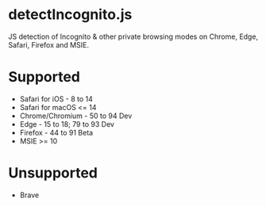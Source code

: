 # detectIncognito.js
JS detection of Incognito & other private browsing modes on Chrome, Edge, Safari, Firefox and MSIE.

# Supported
 * Safari for iOS - 8 to 14
 * Safari for macOS <= 14
 * Chrome/Chromium - 50 to 94 Dev
 * Edge - 15 to 18; 79 to 93 Dev
 * Firefox - 44 to 91 Beta
 * MSIE >= 10

# Unsupported
 * Brave
